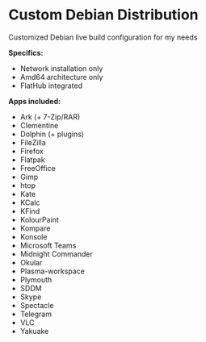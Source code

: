 # Custom Debian Distribution

Customized Debian live build configuration for my needs

**Specifics:**
* Network installation only
* Amd64 architecture only
* FlatHub integrated

**Apps included:**
* Ark (+ 7-Zip/RAR)
* Clementine
* Dolphin (+ plugins)
* FileZilla
* Firefox
* Flatpak
* FreeOffice
* Gimp
* htop
* Kate
* KCalc
* KFind
* KolourPaint
* Kompare
* Konsole
* Microsoft Teams
* Midnight Commander
* Okular
* Plasma-workspace
* Plymouth
* SDDM
* Skype
* Spectacle
* Telegram
* VLC
* Yakuake
